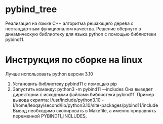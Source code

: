 # pybind_tree

Реализация на языке C++ алгоритма решающего дерева с нестандартным функционалом качества.
Решение обернуто в динамическую библиотеку для языка python с помощью библиотеки pybind11.

# Инструкция по сборке на linux

Лучше использовать python версии 3.10

1. Установить библиотеку pybind11 с помощью pip
2. Запустить команду:
    python3 -m pybind11 --includes
   Она выведет директории с исходными файлами библиотеки pybind11.
   Пример вывода скрипта:
    I/usr/include/python3.10 -I/home/leoqay/second/lib/python3.10/site-packages/pybind11/include
   Вывод необходимо скопировать в Makefile, а именно приравнять переменной PYBIND11_INCLUDES.


